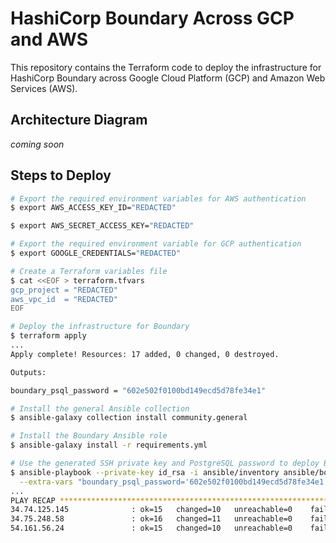# HashiCorp Boundary Across GCP and AWS
This repository contains the Terraform code to deploy the infrastructure for HashiCorp Boundary across Google Cloud Platform (GCP) and Amazon Web Services (AWS). 

## Architecture Diagram
_coming soon_

## Steps to Deploy
```bash
# Export the required environment variables for AWS authentication
$ export AWS_ACCESS_KEY_ID="REDACTED"

$ export AWS_SECRET_ACCESS_KEY="REDACTED"

# Export the required environment variable for GCP authentication
$ export GOOGLE_CREDENTIALS="REDACTED"

# Create a Terraform variables file
$ cat <<EOF > terraform.tfvars
gcp_project = "REDACTED"
aws_vpc_id  = "REDACTED"
EOF

# Deploy the infrastructure for Boundary
$ terraform apply
...
Apply complete! Resources: 17 added, 0 changed, 0 destroyed.

Outputs:

boundary_psql_password = "602e502f0100bd149ecd5d78fe34e1"

# Install the general Ansible collection
$ ansible-galaxy collection install community.general

# Install the Boundary Ansible role
$ ansible-galaxy install -r requirements.yml

# Use the generated SSH private key and PostgreSQL password to deploy Boundary on the infrastructure
$ ansible-playbook --private-key id_rsa -i ansible/inventory ansible/boundary.yml \
  --extra-vars "boundary_psql_password='602e502f0100bd149ecd5d78fe34e1'"
...
PLAY RECAP *******************************************************************************************************
34.74.125.145              : ok=15   changed=10   unreachable=0    failed=0    skipped=28   rescued=0    ignored=0   
34.75.248.58               : ok=16   changed=11   unreachable=0    failed=0    skipped=28   rescued=0    ignored=0   
54.161.56.24               : ok=15   changed=10   unreachable=0    failed=0    skipped=28   rescued=0    ignored=0
```